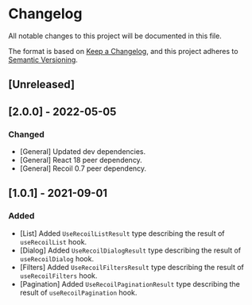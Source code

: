 # Changelog
All notable changes to this project will be documented in this file.

The format is based on [Keep a Changelog](https://keepachangelog.com/en/1.0.0/),
and this project adheres to [Semantic Versioning](https://semver.org/spec/v2.0.0.html).

## [Unreleased]

## [2.0.0] - 2022-05-05
### Changed
- [General] Updated dev dependencies.
- [General] React 18 peer dependency.
- [General] Recoil 0.7 peer dependency.

## [1.0.1] - 2021-09-01
### Added
- [List] Added `UseRecoilListResult` type describing the result of `useRecoilList` hook.
- [Dialog] Added `UseRecoilDialogResult` type describing the result of `useRecoilDialog` hook.
- [Filters] Added `UseRecoilFiltersResult` type describing the result of `useRecoilFilters` hook.
- [Pagination] Added `UseRecoilPaginationResult` type describing the result of `useRecoilPagination` hook.